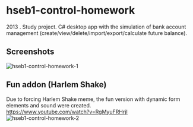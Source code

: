 # hseb1-control-homework
2013 . Study project. C# desktop app with the simulation of bank account management (create/view/delete/import/export/calculate future balance).
## Screenshots
![hseb1-control-homework-1](https://user-images.githubusercontent.com/6568251/167873193-2df57b29-3e8f-47f6-aefc-6b9d657b6928.png)
## Fun addon (Harlem Shake)
Due to forcing Harlem Shake meme, the fun version with dynamic form elements and sound were created.  
https://www.youtube.com/watch?v=RgMyuFRHrjI
![hseb1-control-homework-2](https://user-images.githubusercontent.com/6568251/167872323-00cfb4a5-b0ab-4c7c-ac4d-8a6b9634cb8b.png)
